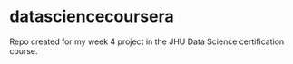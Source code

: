 # datasciencecoursera
Repo created for my week 4 project in the JHU Data Science certification course.
